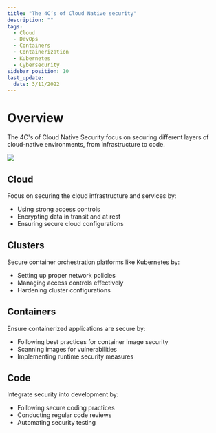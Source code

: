 ```yaml
---
title: "The 4C’s of Cloud Native security"
description: ""
tags: 
  - Cloud
  - DevOps
  - Containers
  - Containerization
  - Kubernetes
  - Cybersecurity
sidebar_position: 10
last_update:
  date: 3/11/2022
---
```


# Overview

The 4C's of Cloud Native Security focus on securing different layers of cloud-native environments, from infrastructure to code.

<div class='img-center'>

![](/img/docs/k8s-security-4cs-of-cloud-native-security.png)

</div>

## Cloud

Focus on securing the cloud infrastructure and services by:

- Using strong access controls
- Encrypting data in transit and at rest
- Ensuring secure cloud configurations

## Clusters

Secure container orchestration platforms like Kubernetes by:

- Setting up proper network policies
- Managing access controls effectively
- Hardening cluster configurations

## Containers

Ensure containerized applications are secure by:

- Following best practices for container image security
- Scanning images for vulnerabilities
- Implementing runtime security measures

## Code

Integrate security into development by:

- Following secure coding practices
- Conducting regular code reviews
- Automating security testing